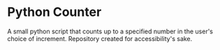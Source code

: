 # Python Counter
A small python script that counts up to a specified number in the user's choice of increment. Repository created for accessibility's sake.
